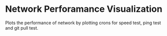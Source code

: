 # Network Perforamance Visualization
Plots the performance of network by plotting crons for speed test, ping test and git pull test.
